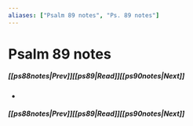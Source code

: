 ```yaml
---
aliases: ["Psalm 89 notes", "Ps. 89 notes"]
---
```

# Psalm 89 notes
##### <span class=arrow-left></span>[[ps88notes|Prev]]<span class=navigation-separator></span>[[ps89|Read]]<span class=navigation-separator></span>[[ps90notes|Next]]<span class=arrow-right></span>
- 
##### <span class=arrow-left></span>[[ps88notes|Prev]]<span class=navigation-separator></span>[[ps89|Read]]<span class=navigation-separator></span>[[ps90notes|Next]]<span class=arrow-right></span>